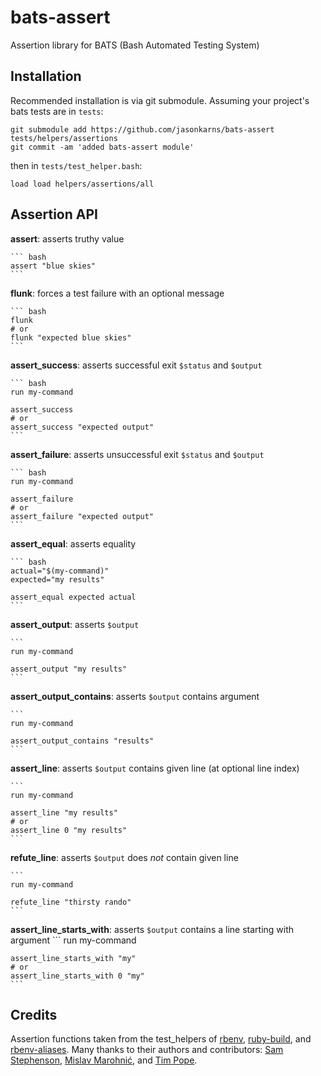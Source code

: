 # bats-assert
Assertion library for BATS (Bash Automated Testing System)

## Installation

Recommended installation is via git submodule. Assuming your project's bats
tests are in `tests`:

```
git submodule add https://github.com/jasonkarns/bats-assert tests/helpers/assertions
git commit -am 'added bats-assert module'
```

then in `tests/test_helper.bash`:

```
load load helpers/assertions/all
```

## Assertion API

**assert**: asserts truthy value

    ``` bash
    assert "blue skies"
    ```

**flunk**: forces a test failure with an optional message

    ``` bash
    flunk
    # or
    flunk "expected blue skies"
    ```

**assert_success**: asserts successful exit `$status` and `$output`

    ``` bash
    run my-command

    assert_success
    # or
    assert_success "expected output"
    ```

**assert_failure**: asserts unsuccessful exit `$status` and `$output`

    ``` bash
    run my-command

    assert_failure
    # or
    assert_failure "expected output"
    ```

**assert_equal**: asserts equality

    ``` bash
    actual="$(my-command)"
    expected="my results"

    assert_equal expected actual
    ```

**assert_output**: asserts `$output`

    ```
    run my-command

    assert_output "my results"
    ```

**assert_output_contains**: asserts `$output` contains argument

    ```
    run my-command

    assert_output_contains "results"
    ```

**assert_line**: asserts `$output` contains given line (at optional line index)

    ```
    run my-command

    assert_line "my results"
    # or
    assert_line 0 "my results"
    ```

**refute_line**: asserts `$output` does *not* contain given line

    ```
    run my-command

    refute_line "thirsty rando"
    ```

**assert_line_starts_with**: asserts `$output` contains a line starting with argument
    ```
    run my-command

    assert_line_starts_with "my"
    # or
    assert_line_starts_with 0 "my"
    ```

## Credits

Assertion functions taken from the test_helpers of [rbenv][], [ruby-build][],
and [rbenv-aliases][]. Many thanks to their authors and contributors: [Sam
Stephenson](https://github.com/sstephenson), [Mislav
Marohnić](https://github.com/mislav), and [Tim Pope](https://github.com/tpope).

[rbenv]:https://github.com/sstephenson/rbenv
[ruby-build]:https://github.com/sstephenson/ruby-build
[rbenv-aliases]:https://github.com/tpope/rbenv-aliases
